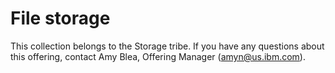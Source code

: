 # File storage

This collection belongs to the Storage tribe. If you have any questions about this offering, contact Amy Blea, Offering Manager (amyn@us.ibm.com).
